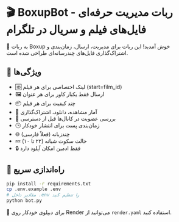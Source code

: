 # 🎬 BoxupBot - ربات مدیریت حرفه‌ای فایل‌های فیلم و سریال در تلگرام

👋 به ربات Boxup خوش آمدید! این ربات برای مدیریت، ارسال، زمان‌بندی و اشتراک‌گذاری فایل‌های چندرسانه‌ای طراحی شده است.

## 💎 ویژگی‌ها
- 🆔 لینک اختصاصی برای هر فیلم (start=film_id)
- 🖼 ارسال فقط یکبار کاور برای هر عنوان
- 📦 چند کیفیت برای هر فیلم
- 🔢 آمار مشاهده، دانلود، اشتراک‌گذاری
- 🧠 بررسی عضویت در کانال‌ها قبل از دسترسی
- 🕒 زمان‌بندی پست برای انتشار خودکار
- 🌐 چندزبانه (فعلاً فارسی)
- 💤 حالت سکوت شبانه (۲۲ تا ۱۰)
- 🔒 فقط ادمین امکان آپلود دارد

## 🚀 راه‌اندازی سریع
```bash
pip install -r requirements.txt
cp .env.example .env
# مقادیر داخل .env را تنظیم کنید
python bot.py
```

📡 برای دیپلوی خودکار روی Render می‌توانید از `render.yaml` استفاده کنید.
